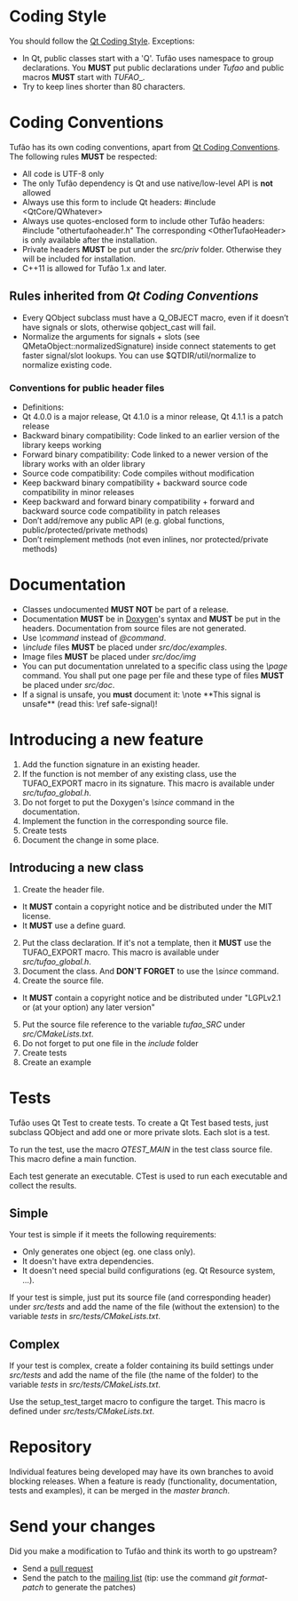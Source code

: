 # Coding Style

You should follow the
[Qt Coding Style](http://qt-project.org/wiki/Qt_Coding_Style). Exceptions:

  * In Qt, public classes start with a 'Q'. Tufão uses namespace to group
    declarations. You **MUST** put public declarations under _Tufao_ and public
    macros **MUST** start with _TUFAO__.
  * Try to keep lines shorter than 80 characters.

# Coding Conventions

Tufão has its own coding conventions, apart from
[Qt Coding Conventions](http://qt-project.org/wiki/Coding-Conventions). The
following rules **MUST** be respected:

  * All code is UTF-8 only
  * The only Tufão dependency is Qt and use native/low-level API is **not**
    allowed
  * Always use this form to include Qt headers:
        #include &lt;QtCore/QWhatever&gt;
  * Always use quotes-enclosed form to include other Tufão headers:
        #include "othertufaoheader.h"
    The corresponding &lt;OtherTufaoHeader&gt; is only available after the
    installation.
  * Private headers **MUST** be put under the _src/priv_ folder. Otherwise they
    will be included for installation.
  * C++11 is allowed for Tufão 1.x and later.

## Rules inherited from _Qt Coding Conventions_

  * Every QObject subclass must have a Q_OBJECT macro, even if it doesn’t have
    signals or slots, otherwise qobject_cast will fail.
  * Normalize the arguments for signals + slots (see
    QMetaObject::normalizedSignature) inside connect statements to get faster
    signal/slot lookups. You can use $QTDIR/util/normalize to normalize existing
    code.

### Conventions for public header files

  * Definitions:
   * Qt 4.0.0 is a major release, Qt 4.1.0 is a minor release, Qt 4.1.1 is a
     patch release
   * Backward binary compatibility: Code linked to an earlier version of the
     library keeps working
   * Forward binary compatibility: Code linked to a newer version of the library
     works with an older library
   * Source code compatibility: Code compiles without modification
  * Keep backward binary compatibility + backward source code compatibility in
    minor releases
  * Keep backward and forward binary compatibility + forward and backward source
    code compatibility in patch releases
   * Don’t add/remove any public API (e.g. global functions,
     public/protected/private methods)
   * Don’t reimplement methods (not even inlines, nor protected/private methods)

# Documentation

  * Classes undocumented **MUST NOT** be part of a release.
  * Documentation **MUST** be in [Doxygen](http://doxygen.org/)'s syntax and
    **MUST** be put in the headers. Documentation from source files are not
    generated.
  * Use _\command_ instead of _@command_.
  * _\include_ files **MUST** be placed under _src/doc/examples_.
  * Image files **MUST** be placed under _src/doc/img_
  * You can put documentation unrelated to a specific class using the _\page_
    command. You shall put one page per file and these type of files **MUST** be
    placed under _src/doc_.
  * If a signal is unsafe, you **must** document it:
        \note
        \*\*This signal is unsafe\*\* (read this: \ref safe-signal)!

# Introducing a new feature

  1. Add the function signature in an existing header.
  2. If the function is not member of any existing class, use the TUFAO_EXPORT
     macro in its signature. This macro is available under
     _src/tufao\_global.h_.
  3. Do not forget to put the Doxygen's _\since_ command in the documentation.
  4. Implement the function in the corresponding source file.
  5. Create tests
  6. Document the change in some place.

## Introducing a new class

  1. Create the header file.
   * It **MUST** contain a copyright notice and be distributed under the MIT
     license.
   * It **MUST** use a define guard.
  2. Put the class declaration. If it's not a template, then it **MUST** use
     the TUFAO_EXPORT macro. This macro is available under
     _src/tufao\_global.h_.
  3. Document the class. And **DON'T FORGET** to use the _\since_ command.
  4. Create the source file.
   * It **MUST** contain a copyright notice and be distributed under "LGPLv2.1
     or (at your option) any later version"
  5. Put the source file reference to the variable _tufao_SRC_ under
     _src/CMakeLists.txt_.
  6. Do not forget to put one file in the _include_ folder
  7. Create tests
  8. Create an example

# Tests

Tufão uses Qt Test to create tests. To create a Qt Test based tests, just
subclass QObject and add one or more private slots. Each slot is a test.

To run the test, use the macro _QTEST_MAIN_ in the test class source file. This
macro define a main function.

Each test generate an executable. CTest is used to run each executable and
collect the results.

## Simple

Your test is simple if it meets the following requirements:

  * Only generates one object (eg. one class only).
  * It doesn't have extra dependencies.
  * It doesn't need special build configurations (eg. Qt Resource system, ...).

If your test is simple, just put its source file (and corresponding header)
under _src/tests_ and add the name of the file (without the extension) to the
variable _tests_ in _src/tests/CMakeLists.txt_.

## Complex

If your test is complex, create a folder containing its build settings under
_src/tests_ and add the name of the file (the name of the folder) to the
variable _tests_ in _src/tests/CMakeLists.txt_.

Use the setup_test_target macro to configure the target. This macro is defined
under _src/tests/CMakeLists.txt_.

# Repository

Individual features being developed may have its own branches to avoid blocking
releases. When a feature is ready (functionality, documentation, tests and
examples), it can be merged in the _master branch_.

# Send your changes

Did you make a modification to Tufão and think its worth to go upstream?

  * Send a [pull request](http://archlinux.me/dusty/2012/03/18/contributing-to-git-projects-on-github/)
  * Send the patch to the [mailing list](https://github.com/vinipsmaker/tufao/wiki/Contact)
    (tip: use the command _git format-patch_ to generate the patches)
